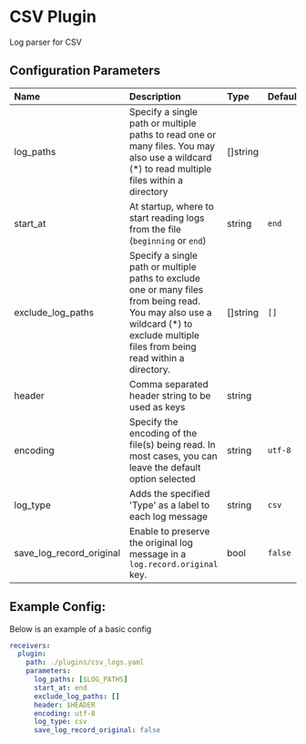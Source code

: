 # CSV Plugin

Log parser for CSV

## Configuration Parameters

| Name | Description | Type | Default | Required | Values |
|:-- |:-- |:-- |:-- |:-- |:-- |
| log_paths | Specify a single path or multiple paths to read one or many files. You may also use a wildcard (*) to read multiple files within a directory | []string |  | true |  |
| start_at | At startup, where to start reading logs from the file (`beginning` or `end`) | string | `end` | false | `beginning`, `end` |
| exclude_log_paths | Specify a single path or multiple paths to exclude one or many files from being read. You may also use a wildcard (*) to exclude multiple files from being read within a directory. | []string | `[]` | false |  |
| header | Comma separated header string to be used as keys | string |  | true |  |
| encoding | Specify the encoding of the file(s) being read. In most cases, you can leave the default option selected | string | `utf-8` | false | `nop`, `utf-8`, `utf-16le`, `utf-16be`, `ascii`, `big5` |
| log_type | Adds the specified 'Type' as a label to each log message | string | `csv` | false |  |
| save_log_record_original | Enable to preserve the original log message in a `log.record.original` key. | bool | `false` | false |  |

## Example Config:

Below is an example of a basic config

```yaml
receivers:
  plugin:
    path: ./plugins/csv_logs.yaml
    parameters:
      log_paths: [$LOG_PATHS]
      start_at: end
      exclude_log_paths: []
      header: $HEADER
      encoding: utf-8
      log_type: csv
      save_log_record_original: false
```
